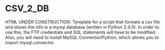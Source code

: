 # CSV_2_DB
HTML UNDER CONSTRUCTION.
Template for a script that formats a csv file and stores the info in a mysql database (written in Python 3.4.0).
In order to use this, the FTP credentials and SQL statements will have to be modified.
Also, you will need to install MySQL Connector/Python, which allows you to import mysql.connector.
